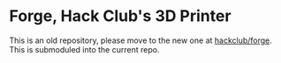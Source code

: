 # Forge, Hack Club's 3D Printer

This is an old repository, please move to the new one at [hackclub/forge](https://github.com/hackclub/forge). This is submoduled into the current repo.